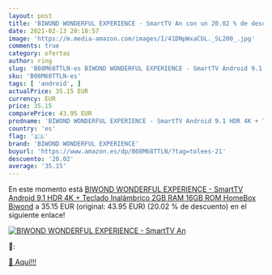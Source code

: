 ```yaml
---
layout: post
title: 'BIWOND WONDERFUL EXPERIENCE - SmartTV An con un 20.02 % de descuento'
date: 2021-02-13 20:18:57
image: 'https://m.media-amazon.com/images/I/41DNpWxaCbL._SL200_.jpg'
comments: true
category: ofertas
author: ring
slug: 'B08M68TTLN-es BIWOND WONDERFUL EXPERIENCE - SmartTV Android 9.1 HDR 4K +...'
sku: 'B08M68TTLN-es'
tags: [ 'android', ]
actualPrice: 35.15 EUR
currency: EUR
price: 35.15
comparePrice: 43.95 EUR
prodname: 'BIWOND WONDERFUL EXPERIENCE - SmartTV Android 9.1 HDR 4K + Teclado Inalámbrico 2GB RAM 16GB ROM HomeBox Biwond'
country: 'es'
flag: '🇪🇸'
brand: 'BIWOND WONDERFUL EXPERIENCE'
buyurl: 'https://www.amazon.es/dp/B08M68TTLN/?tag=tolees-21'
descuento: '20.02'
average: '35.15'
---
```


En este momento está [BIWOND WONDERFUL EXPERIENCE - SmartTV Android 9.1 HDR 4K + Teclado Inalámbrico 2GB RAM 16GB ROM HomeBox Biwond](https://www.amazon.es/dp/B08M68TTLN/?tag=tolees-21) a 35.15 EUR (original: 43.95 EUR) (20.02 %  de descuento) en el siguiente enlace!

[![BIWOND WONDERFUL EXPERIENCE - SmartTV An](https://m.media-amazon.com/images/I/41DNpWxaCbL._SL200_.jpg)](https://www.amazon.es/dp/B08M68TTLN/?tag=tolees-21)

🔎:


[🛒 Aquí!!!](https://www.amazon.es/dp/B08M68TTLN/?tag=tolees-21)
